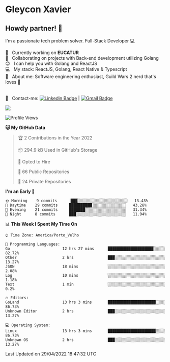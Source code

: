 # Gleycon Xavier

## Howdy partner! 👋

I'm a passionate tech problem solver.
Full-Stack Developer :computer:

 :rocket:  &nbsp; Currently working on **EUCATUR**
 <br/> :purple_heart: &nbsp; Collaborating on projects with Back-end development utilizing Golang
 <br/> :blush: &nbsp; I can help you with Golang and ReactJS
 <br/> :computer: &nbsp; My stack: ReactJS, Golang, React Native & Typescript
 <br/> 💬  &nbsp; About me: Software engineering enthusiast, Guild Wars 2 nerd that's loves :apple:
 <br/>
 <br/>
 <br/> :email: &nbsp; Contact-me: [![Linkedin Badge](https://img.shields.io/badge/-GleyconXavier-blue?style=flat-square&logo=Linkedin&logoColor=white&link=https://www.linkedin.com/in/gleyconxavier/)](https://www.linkedin.com/in/gleyconxavier/) 
| 
[![Gmail Badge](https://img.shields.io/badge/-gleyconxcarlos@gmail.com-c14438?style=flat-square&logo=Gmail&logoColor=white&link=mailto:gleyconxcarlos@gmail.com)](mailto:gleyconxcarlos@gmail.com)

![](https://komarev.com/ghpvc/?username=gleyconxavier)

<!--START_SECTION:waka-->
![Profile Views](http://img.shields.io/badge/Profile%20Views-0-blue)

**🐱 My GitHub Data** 

> 🏆 2 Contributions in the Year 2022
 > 
> 📦 294.9 kB Used in GitHub's Storage 
 > 
> 💼 Opted to Hire
 > 
> 📜 66 Public Repositories 
 > 
> 🔑 24 Private Repositories  
 > 
**I'm an Early 🐤** 

```text
🌞 Morning    9 commits      ███░░░░░░░░░░░░░░░░░░░░░░   13.43% 
🌆 Daytime    29 commits     ██████████░░░░░░░░░░░░░░░   43.28% 
🌃 Evening    21 commits     ███████░░░░░░░░░░░░░░░░░░   31.34% 
🌙 Night      8 commits      ███░░░░░░░░░░░░░░░░░░░░░░   11.94%

```


📊 **This Week I Spent My Time On** 

```text
⌚︎ Time Zone: America/Porto_Velho

💬 Programming Languages: 
Go                       12 hrs 27 mins      ████████████████████░░░░░   82.72% 
Other                    2 hrs               ███░░░░░░░░░░░░░░░░░░░░░░   13.27% 
JSON                     18 mins             ░░░░░░░░░░░░░░░░░░░░░░░░░   2.08% 
Log                      10 mins             ░░░░░░░░░░░░░░░░░░░░░░░░░   1.18% 
Text                     1 min               ░░░░░░░░░░░░░░░░░░░░░░░░░   0.2%

🔥 Editors: 
GoLand                   13 hrs 3 mins       █████████████████████░░░░   86.73% 
Unknown Editor           2 hrs               ███░░░░░░░░░░░░░░░░░░░░░░   13.27%

💻 Operating System: 
Linux                    13 hrs 3 mins       █████████████████████░░░░   86.73% 
Unknown OS               2 hrs               ███░░░░░░░░░░░░░░░░░░░░░░   13.27%

```


 Last Updated on 29/04/2022 18:47:32 UTC
<!--END_SECTION:waka-->
